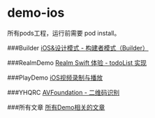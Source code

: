# demo-ios

所有pods工程，运行前需要 pod install。

###Builder
[iOS&设计模式 - 构建者模式（Builder）](http://www.jianshu.com/p/1309166fed4e)

###RealmDemo
[Realm Swift 体验 - todoList 实现](http://www.jianshu.com/p/d31febc14990)

###PlayDemo
[iOS视频录制与播放](http://www.jianshu.com/p/5522d715efde)

###YHQRC
[AVFoundation - 二维码识别](http://www.jianshu.com/p/366065525961)

###所有文章
[所有Demo相关的文章](http://www.jianshu.com/u/a4b11b398b1e)
